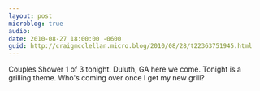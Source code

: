```yaml
---
layout: post
microblog: true
audio: 
date: 2010-08-27 18:00:00 -0600
guid: http://craigmcclellan.micro.blog/2010/08/28/t22363751945.html
---
```

Couples Shower 1 of 3 tonight. Duluth, GA here we come. Tonight is a grilling theme. Who's coming over once I get my new grill?
